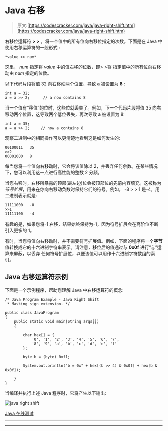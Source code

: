 # Java 右移

> 原文:[https://codescracker.com/java/java-right-shift.htm](https://codescracker.com/java/java-right-shift.htm)

右移位运算符 **> >** ，将一个值中的所有位向右移位指定的次数。下面是在 Java 中使用右移运算符的一般形式 :

```
*value >> num*
```

这里， *num* 指定将 *value* 中的值右移的位数，即> >将 指定值中的所有位向右移动由 *num* 指定的位数。

以下代码片段将值 32 向右移动两个位置，导致 **a** 被设置为 **8** :

```
int a = 32;
a = a >> 2;      // a now contains 8
```

当一个值有“移位”的位时，这些位就丢失了。例如，下一个代码片段将值 35 向右移动两个位置，这导致两个低位丢失，再次导致 **a** 被设置为 8:

```
int a = 35;
a = a >> 2;     // now a contains 8
```

观察二进制中的相同操作可以更清楚地看到这是如何发生的:

```
00100011   35
>>2
00001000   8
```

每当您将一个值向右移动时，它会将该值除以 2，并丢弃任何余数。在某些情况下，您可以利用这一点进行高性能的整数 2 分频。

当您右移时，右移所暴露的顶部(最左边)位会被顶部位的先前内容填充。这被称为*符号扩展*，用来在你向右移动负数时保持它们的符号。例如， -8 > > 1 是-4，用二进制表示就是:

```
11111000   -8
>>1
11111100   -4
```

有趣的是，如果您将-1 右移，结果始终保持为-1，因为符号扩展会在高阶位不断引入更多的 1。

有时，当您将值向右移动时，并不需要符号扩展值。例如，下面的程序将一个**字节**值转换成它的十六进制字符串表示。请注意，移位后的值通过与 **0x0f** 进行“与”运算来屏蔽，以丢弃 任何符号扩展位，以便该值可以用作十六进制字符数组的索引。

## Java 右移运算符示例

下面是一个示例程序，帮助您理解 Java 中右移运算符的概念:

```
/* Java Program Example - Java Right Shift
 * Masking sign extension. */

public class JavaProgram
{   
    public static void main(String args[])
    {

        char hex[] = {
            '0', '1', '2', '3', '4', '5', '6', '7',
            '8', '9', 'a', 'b', 'c', 'd', 'e', 'f'
        };

        byte b = (byte) 0xf1;

        System.out.println("b = 0x" + hex[(b >> 4) & 0x0f] + hex[b & 0x0f]);

    }
}
```

当编译并执行上述 Java 程序时，它将产生以下输出:

![java right shift](../Images/2e14d1e71b4812af506b8852525e9fb6.png)

[Java 在线测试](/exam/showtest.php?subid=1)

* * *

* * *
